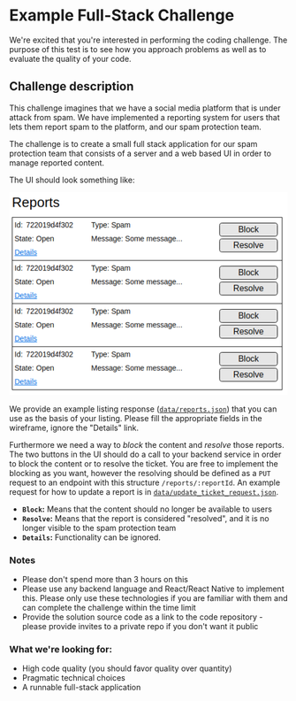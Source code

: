# Example Full-Stack Challenge

We're excited that you're interested in performing the coding challenge.
The purpose of this test is to see how you approach problems as well as to evaluate the quality of your code.

## Challenge description

This challenge imagines that we have a social media platform that is under attack from spam. We have implemented a reporting system for users that lets them report spam to the platform, and our spam protection team.  

The challenge is to create a small full stack application for our spam protection team that consists of a server and a web based UI in order to manage reported content.

The UI should look something like:

![Reporting listing](images/wireframe.png)

We provide an example listing response ([`data/reports.json`](data/reports.json)) that you can use as the basis of your listing. Please fill the appropriate fields in the wireframe, ignore the "Details" link.

Furthermore we need a way to _block_ the content and _resolve_ those reports. The two buttons in the UI should do a call to your backend service in order to block the content or to resolve the ticket. You are free to implement the blocking as you want, however the resolving should be defined as a `PUT` request to an endpoint with this structure `/reports/:reportId`. An example request for how to update a report is in [`data/update_ticket_request.json`](data/update_ticket_request.json).

- **`Block`:** Means that the content should no longer be available to users
- **`Resolve`:** Means that the report is considered "resolved", and it is no longer visible to the spam protection team
- **`Details`:** Functionality can be ignored.

### Notes

- Please don't spend more than 3 hours on this
- Please use any backend language and React/React Native to implement this. Please only use these technologies if you are familiar with them and can complete the challenge within the time limit
- Provide the solution source code as a link to the code repository - please provide invites to a private repo if you don't want it public

### What we're looking for:

- High code quality (you should favor quality over quantity)
- Pragmatic technical choices
- A runnable full-stack application

